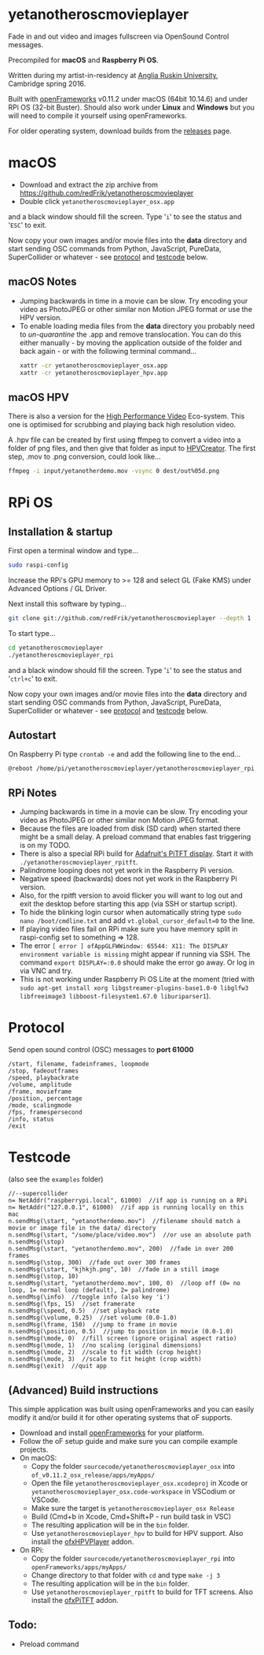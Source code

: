 # yetanotheroscmovieplayer
Fade in and out video and images fullscreen via OpenSound Control messages.

Precompiled for **macOS** and **Raspberry Pi OS**.

Written during my artist-in-residency at [Anglia Ruskin University](https://www.anglia.ac.uk/arts-law-and-social-sciences/department-of-music-and-performing-arts), Cambridge spring 2016.

Built with [openFrameworks](https://openframeworks.cc) v0.11.2 under macOS (64bit 10.14.6) and under RPi OS (32-bit Buster).
Should also work under **Linux** and **Windows** but you will need to compile it yourself using openFrameworks.

For older operating system, download builds from the [releases](https://github.com/redFrik/yetanotheroscmovieplayer/releases) page.

# macOS

* Download and extract the zip archive from <https://github.com/redFrik/yetanotheroscmovieplayer>
* Double click `yetanotheroscmovieplayer_osx.app`

and a black window should fill the screen. Type '`i`' to see the status and '`ESC`' to exit.

Now copy your own images and/or movie files into the **data** directory and start sending OSC commands from Python, JavaScript, PureData, SuperCollider or whatever - see [protocol](#protocol) and [testcode](#testcode) below.

macOS Notes
--

* Jumping backwards in time in a movie can be slow. Try encoding your video as PhotoJPEG or other similar non Motion JPEG format _or_ use the HPV version.
* To enable loading media files from the **data** directory you probably need to _un-quarantine_ the .app and remove translocation. You can do this either manually - by moving the application outside of the folder and back again - or with the following terminal command...
  ```bash
  xattr -cr yetanotheroscmovieplayer_osx.app
  xattr -cr yetanotheroscmovieplayer_hpv.app
  ```

macOS HPV
--

There is also a version for the [High Performance Video](https://github.com/vjacob/ofxHPVPlayer) Eco-system. This one is optimised for scrubbing and playing back high resolution video.

A .hpv file can be created by first using ffmpeg to convert a video into a folder of png files, and then give that folder as input to [HPVCreator](https://github.com/HasseltVR/Holo_Toolset/releases). The first step, .mov to .png conversion, could look like...
```bash
ffmpeg -i input/yetanotherdemo.mov -vsync 0 dest/out%05d.png
```

# RPi OS

Installation & startup
--

First open a terminal window and type...

```bash
sudo raspi-config
```

Increase the RPi's GPU memory to >= 128 and select GL (Fake KMS) under Advanced Options / GL Driver.

Next install this software by typing...

```bash
git clone git://github.com/redFrik/yetanotheroscmovieplayer --depth 1
```

To start type...

```bash
cd yetanotheroscmovieplayer
./yetanotheroscmovieplayer_rpi
```

and a black window should fill the screen. Type '`i`' to see the status and '`ctrl+c`' to exit.

Now copy your own images and/or movie files into the **data** directory and start sending OSC commands from Python, JavaScript, PureData, SuperCollider or whatever - see [protocol](#protocol) and [testcode](#testcode) below.

Autostart
--

On Raspberry Pi type `crontab -e` and add the following line to the end...

`@reboot /home/pi/yetanotheroscmovieplayer/yetanotheroscmovieplayer_rpi`

RPi Notes
--

* Jumping backwards in time in a movie can be slow. Try encoding your video as PhotoJPEG or other similar non Motion JPEG format.
* Because the files are loaded from disk (SD card) when started there might be a small delay. A preload command that enables fast triggering is on my TODO.
* There is also a special RPi build for [Adafruit's PiTFT display](https://learn.adafruit.com/adafruit-pitft-3-dot-5-touch-screen-for-raspberry-pi?view=all). Start it with `./yetanotheroscmovieplayer_rpitft`.
* Palindrome looping does not yet work in the Raspberry Pi version.
* Negative speed (backwards) does not yet work in the Raspberry Pi version.
* Also, for the rpitft version to avoid flicker you will want to log out and exit the desktop before starting this app (via SSH or startup script).
* To hide the blinking login cursor when automatically string type `sudo nano /boot/cmdline.txt` and add `vt.global_cursor_default=0` to the line.
* If playing video files fail on RPi make sure you have memory split in raspi-config set to something => 128.
* The error `[ error ] ofAppGLFWWindow: 65544: X11: The DISPLAY environment variable is missing` might appear if running via SSH. The command `export DISPLAY=:0.0` should make the error go away. Or log in via VNC and try.
* This is not working under Raspberry Pi OS Lite at the moment (tried with `sudo apt-get install xorg libgstreamer-plugins-base1.0-0 libglfw3 libfreeimage3 libboost-filesystem1.67.0 liburiparser1`).

# Protocol

Send open sound control (OSC) messages to **port 61000**

```
/start, filename, fadeinframes, loopmode
/stop, fadeoutframes
/speed, playbackrate
/volume, amplitude
/frame, movieframe
/position, percentage
/mode, scalingmode
/fps, framespersecond
/info, status
/exit
```

# Testcode

(also see the `examples` folder)

```supercollider
//--supercollider
n= NetAddr("raspberrypi.local", 61000)  //if app is running on a RPi
n= NetAddr("127.0.0.1", 61000)  //if app is running locally on this mac
n.sendMsg(\start, "yetanotherdemo.mov")  //filename should match a movie or image file in the data/ directory
n.sendMsg(\start, "/some/place/video.mov")  //or use an absolute path
n.sendMsg(\stop)
n.sendMsg(\start, "yetanotherdemo.mov", 200)  //fade in over 200 frames
n.sendMsg(\stop, 300)  //fade out over 300 frames
n.sendMsg(\start, "kjhkjh.png", 10)  //fade in a still image
n.sendMsg(\stop, 10)
n.sendMsg(\start, "yetanotherdemo.mov", 100, 0)  //loop off (0= no loop, 1= normal loop (default), 2= palindrome)
n.sendMsg(\info)  //toggle info (also key 'i')
n.sendMsg(\fps, 15)  //set framerate
n.sendMsg(\speed, 0.5)  //set playback rate
n.sendMsg(\volume, 0.25)  //set volume (0.0-1.0)
n.sendMsg(\frame, 150)  //jump to frame in movie
n.sendMsg(\position, 0.5)  //jump to position in movie (0.0-1.0)
n.sendMsg(\mode, 0)  //fill screen (ignore original aspect ratio)
n.sendMsg(\mode, 1)  //no scaling (original dimensions)
n.sendMsg(\mode, 2)  //scale to fit width (crop height)
n.sendMsg(\mode, 3)  //scale to fit height (crop width)
n.sendMsg(\exit)  //quit app
```

(Advanced) Build instructions
--

This simple application was built using openFrameworks and you can easily modify it and/or build it for other operating systems that oF supports.

* Download and install [openFrameworks](https://openframeworks.cc/download/) for your platform.
* Follow the oF setup guide and make sure you can compile example projects.
* On macOS:
  * Copy the folder `sourcecode/yetanotheroscmovieplayer_osx` into `of_v0.11.2_osx_release/apps/myApps/`
  * Open the file `yetanotheroscmovieplayer_osx.xcodeproj` in Xcode or `yetanotheroscmovieplayer_osx.code-workspace` in VSCodium or VSCode.
  * Make sure the target is `yetanotheroscmovieplayer_osx Release`
  * Build (Cmd+b in Xcode, Cmd+Shift+P - run build task in VSC)
  * The resulting application will be in the `bin` folder.
  * Use `yetanotheroscmovieplayer_hpv` to build for HPV support. Also install the [ofxHPVPlayer](https://github.com/vjacob/ofxHPVPlayer) addon.
* On RPi:
  * Copy the folder `sourcecode/yetanotheroscmovieplayer_rpi` into `openFrameworks/apps/myApps/`
  * Change directory to that folder with `cd` and type `make -j 3`
  * The resulting application will be in the `bin` folder.
  * Use `yetanotheroscmovieplayer_rpitft` to build for TFT screens. Also install the [ofxPiTFT](https://github.com/patriciogonzalezvivo/ofxPiTFT) addon.

Todo:
--
* Preload command
